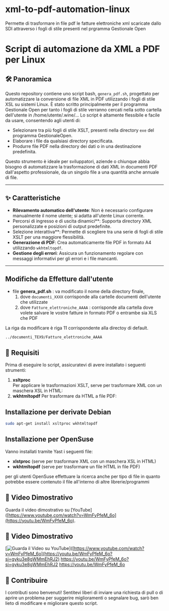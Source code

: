 # xml-to-pdf-automation-linux
Permette di trasformare in file pdf le fatture elettroniche xml scaricate dallo SDI attraverso i fogli di stile presenti nel prgramma Gestionale Open

# Script di automazione da XML a PDF per Linux

## 🛠️ Panoramica

Questo repository contiene uno script bash, `genera_pdf.sh`, progettato per automatizzare la conversione di file XML in PDF utilizzando i fogli di stile XSL su sistemi Linux. È stato scritto principalmente per il programma Gestionale Open per tanto i fogli di stile verranno cercati nella sotto cartella dell'utente in /home/utente/.wine/... Lo script è altamente flessibile e facile da usare, consentendo agli utenti di:

- Selezionare tra più fogli di stile XSLT, presenti nella directory `exe` del programma GestionaleOpen.
- Elaborare i file da qualsiasi directory specificata.
- Produrre file PDF nella directory dei dati o in una destinazione predefinita.

Questo strumento è ideale per sviluppatori, aziende o chiunque abbia bisogno di automatizzare la trasformazione di dati XML in documenti PDF dall'aspetto professionale, da un singolo file a una quantità anche annuale di file.

---

## ✨ Caratteristiche

- **Rilevamento automatico dell'utente**: Non è necessario configurare manualmente il nome utente; si adatta all'utente Linux corrente.
- Percorsi di ingresso e di uscita dinamici**: Supporta directory XML personalizzate e posizioni di output predefinite.
- Selezione interattiva**: Permette di scegliere tra una serie di fogli di stile XSLT per una maggiore flessibilità.
- **Generazione di PDF**: Crea automaticamente file PDF in formato A4 utilizzando `wkhtmltopdf`.
- **Gestione degli errori**: Assicura un funzionamento regolare con messaggi informativi per gli errori e i file mancanti.

---
## Modifiche da Effetture dall'utente
- file **genera_pdf.sh** : va modificato il nome della directory finale,
     1. dove `documenti_XXXX` corrisponde alla cartelle documenti dell'utente che utilizzate
     2. dove `Fatture_elettroniche_AAAA` : corrisponde alla cartella dove volete salvare le vostre fatture in formato PDF o entrambe sia XLS che PDF

La riga da modificare è riga 11 corrispondente alla directoy di default.
  ```bash
  ../documenti_TEX9/Fatture_elettroniche_AAAA
  ```

## 🚀 Requisiti

Prima di eseguire lo script, assicuratevi di avere installato i seguenti strumenti:

1. **xsltproc**  
   Per applicare le trasformazioni XSLT, serve per trasformare  XML con un maschera XSL in HTML:
2. **wkhtmltopdf**
   Per trasformare da HTML a file PDF:

## Installazione per derivate Debian
   ```bash
   sudo apt-get install xsltproc wkhtmltopdf
```

## Installazione per OpenSuse

Vanno installati tramite Yast i seguenti file:
- **xlstproc** (serve per trasformare  XML con un maschera XSL in HTML)
- **wkhtmltopdf** (serve per trasformare un file HTML in file PDF)

per gli utenti OpenSuse effettuare la ricerca anche per tipo di file in quanto potrebbe essere contenuto il file all'interno di altre librerie/programmi
## 🎥 Video Dimostrativo

Guarda il video dimostrativo su [YouTube]([https://www.youtube.com/watch?v=WmFyPfeM_6o](https://youtu.be/WmFyPfeM_6o).
## 🎥 Video Dimostrativo

[![Guarda il Video su YouTube](https://img.youtube.com/vi/WmFyPfeM_6o/0.jpg)]([https://www.youtube.com/watch?v=WmFyPfeM_6o](https://youtu.be/WmFyPfeM_6o?si=gyku3e8gWMmEhRJ2)
https://youtu.be/WmFyPfeM_6o?si=gyku3e8gWMmEhRJ2
https://youtu.be/WmFyPfeM_6o


## 🤝 Contribuire

I contributi sono benvenuti! Sentitevi liberi di inviare una richiesta di pull o di aprire un problema per suggerire miglioramenti o segnalare bug, sarò ben lieto di modificare e migliorare questo script.
